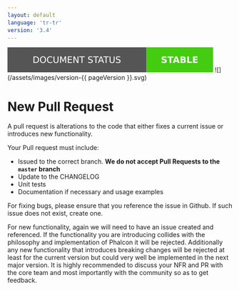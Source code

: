 ```yaml
---
layout: default
language: 'tr-tr'
version: '3.4'
---
```

![](/assets/images/document-status-stable-success.svg) ![](/assets/images/version-{{ pageVersion }}.svg)
# New Pull Request

A pull request is alterations to the code that either fixes a current issue or introduces new functionality.

Your Pull request must include:

* Issued to the correct branch. **We do not accept Pull Requests to the `master` branch**
* Update to the CHANGELOG
* Unit tests
* Documentation if necessary and usage examples

For fixing bugs, please ensure that you reference the issue in Github. If such issue does not exist, create one.

For new functionality, again we will need to have an issue created and referenced. If the functionality you are introducing collides with the philosophy and implementation of Phalcon it will be rejected. Additionally any new functionality that introduces breaking changes will be rejected at least for the current version but could very well be implemented in the next major version. It is highly recommended to discuss your NFR and PR with the core team and most importantly with the community so as to get feedback.
